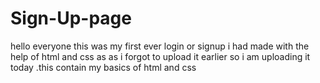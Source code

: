 # Sign-Up-page
hello everyone this was my first ever login or signup i had made with the help of html and css as as i forgot to upload it earlier so i am uploading it today .this contain my basics of html and css
